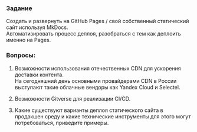 ### Задание
Создать и развернуть на GitHub Pages  / свой собственный статический сайт используя MkDocs. <br> Автоматизировать процесс деплоя, разобраться с тем как деплоить именно на Pages.  

### Вопросы:
1. Возможности использования отечественных CDN для ускорения доставки контента.  
На сегодняшний день основными провайдерами CDN в России выступают такие облачные вендоры как Yandex Cloud и Selectel.  

2. Возможности Gitverse для реализации CI/CD.  
3. Какие существуют варианты деплоя статического сайта в продакшен среду и какие технические инструменты для этого могут потребоваться, приведите примеры.
